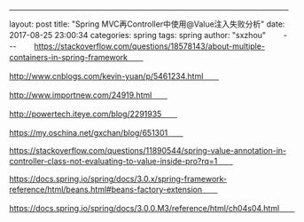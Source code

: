 ---
layout: post
title:  "Spring MVC再Controller中使用@Value注入失败分析"
date:   2017-08-25 23:00:34
categories: spring
tags: spring
author: "sxzhou"　　
---　　
https://stackoverflow.com/questions/18578143/about-multiple-containers-in-spring-framework　　

http://www.cnblogs.com/kevin-yuan/p/5461234.html　　

http://www.importnew.com/24919.html　　

http://powertech.iteye.com/blog/2291935　　

https://my.oschina.net/gxchan/blog/651301　　


https://stackoverflow.com/questions/11890544/spring-value-annotation-in-controller-class-not-evaluating-to-value-inside-pro?rq=1　　

https://docs.spring.io/spring/docs/3.0.x/spring-framework-reference/html/beans.html#beans-factory-extension　　

https://docs.spring.io/spring/docs/3.0.0.M3/reference/html/ch04s04.html　　

